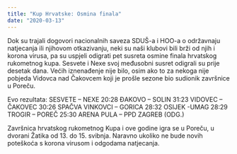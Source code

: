 ```yaml
---
title: "Kup Hrvatske: Osmina finala"
date: "2020-03-13"
---
```


Dok su trajali dogovori nacionalnih saveza SDUŠ-a i HOO-a o održavnaju natjecanja ili njihovom otkazivanju, neki su naši klubovi bili brži od njih i korona virusa, pa su uspjeli odigrati pet susreta osmine finala hrvatskog rukometnog kupa. Sesvete i Nexe svoj međusobni susret odigrali su prije desetak dana. Većih iznenađenje nije bilo, osim ako to za nekoga nije pobjeda Vidovca nad Čakovcem koji je prošle sezone bio sudionik završnice u Poreču.

Evo rezultata:
SESVETE – NEXE 20:28
ĐAKOVO – SOLIN 31:23
VIDOVEC – ČAKOVEC 30:26
SPAČVA VINKOVCI – GORICA 28:32
OSIJEK -UMAG 28:29
TROGIR – POREČ 25:30
ARENA PULA – PPD ZAGREB (ODG.)

Završnica hrvatskog rukometnog Kupa i ove godine igra se u Poreču, u dvorani Žatika od 13. do 15. svibnja. Naravno ukoliko ne bude novih poteškoća s korona virusom i odgodama natjecanja.
